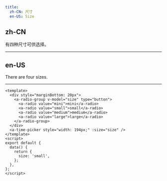 ```yaml
title:
  zh-CN: 尺寸
  en-US: Size
```

## zh-CN

有四种尺寸可供选择。

---

## en-US

There are four sizes.

---

```vue
<template>
  <div style="marginBottom: 20px">
    <a-radio-group v-model="size" type="button">
      <a-radio value="mini">mini</a-radio>
      <a-radio value="small">small</a-radio>
      <a-radio value="medium">medium</a-radio>
      <a-radio value="large">large</a-radio>
    </a-radio-group>
  </div>
  <a-time-picker style="width: 194px;" :size="size" />
</template>
<script>
export default {
  data() {
    return {
      size: 'small',
    };
  },
};
</script>
```
